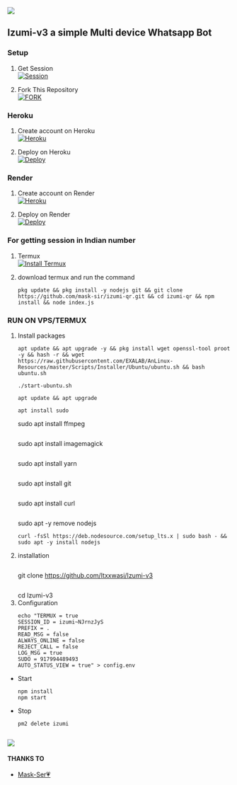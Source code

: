 
<a><img src='https://i.imgur.com/LyHic3i.gif'/></a>

## Izumi-v3 a simple Multi device Whatsapp Bot   
### Setup 
1. Get Session
   <br>
<a href='https://izumi.maskser.me' target="_blank"><img alt='Session' src='https://img.shields.io/badge/Session-V3100000?style=for-the-badge&logo=render&logoColor=white&labelColor=black&color=black'/></a>

2. Fork This Repository
   <br>
<a href='https://github.com/sataniceypz/Izumi-V3/fork' target="_blank"><img alt='FORK' src='https://img.shields.io/badge/fork-100000?style=for-the-badge&logo=github&logoColor=white&labelColor=black&color=black'/></a>

### Heroku
1. Create account on Heroku
   <br>
<a href='https://signup.heroku.com/' target="_blank"><img alt='Heroku' src='https://img.shields.io/badge/-Create-black?style=for-the-badge&logo=heroku&logoColor=white'/></a>

2. Deploy on Heroku
   <br>
<a href='https://izumi-web.vercel.app/deploy.html' target="_blank"><img alt='Deploy' src='https://img.shields.io/badge/-Deploy-black?style=for-the-badge&logo=heroku&logoColor=white'/></a>

### Render
1. Create account on Render
   <br>
<a href='https://render.com' target="_blank"><img alt='Heroku' src='https://img.shields.io/badge/-Create-black?style=for-the-badge&logo=Render&logoColor=white'/></a>

2. Deploy on Render
   <br>
<a href='https://dashboard.render.com/blueprint/new?repo=https://github.com/sataniceypz/Izumi-v3' target="_blank"><img alt='Deploy' src='https://img.shields.io/badge/-Deploy-black?style=for-the-badge&logo=Render&logoColor=white'/></a>

### For getting session in Indian number
1.  Termux
    <br>
<a href='https://www.mediafire.com/file/iogcejb8629yv63/base.apk/file' target="_blank"><img alt='Install Termux' src='https://img.shields.io/badge/Install Termux-V2100000?style=for-the-badge&logo=scan&logoColor=white&labelColor=black&color=black'/></a>

2. download termux and run the command
    ```
   pkg update && pkg install -y nodejs git && git clone https://github.com/mask-sir/izumi-qr.git && cd izumi-qr && npm install && node index.js
   ```
### RUN ON VPS/TERMUX

1. Install packages
   ```
   apt update && apt upgrade -y && pkg install wget openssl-tool proot -y && hash -r && wget https://raw.githubusercontent.com/EXALAB/AnLinux-Resources/master/Scripts/Installer/Ubuntu/ubuntu.sh && bash ubuntu.sh
   ```
   ```
   ./start-ubuntu.sh
   ```
   ```
   apt update && apt upgrade
   ```
   ```
   apt install sudo
   ```
   sudo apt install ffmpeg
   ```
   ```
   sudo apt install imagemagick
   ```
   ```
   sudo apt install yarn
   ```
   ```
   sudo apt install git
   ```
   ```
   sudo apt install curl
   ```
   ```
   sudo apt -y remove nodejs
   ```
   curl -fsSl https://deb.nodesource.com/setup_lts.x | sudo bash - && sudo apt -y install nodejs
   ```
3. installation
   ```
   ```
   git clone https://github.com/Itxxwasi/Izumi-v3
   ```
   ```
   cd Izumi-v3
5. Configuration
   ```
   echo "TERMUX = true
   SESSION_ID = izumi~NJrnzJyS
   PREFIX = .
   READ_MSG = false
   ALWAYS_ONLINE = false
   REJECT_CALL = false
   LOG_MSG = true
   SUDO = 917994489493
   AUTO_STATUS_VIEW = true" > config.env
   ```
- Start
  ```
  npm install
  npm start
  ```
- Stop
  ```
  pm2 delete izumi
    
<a><img src='https://i.imgur.com/LyHic3i.gif'/></a>

#### THANKS TO
- [ Mask-Ser💗](https://github.com/mask-sir) <br>

